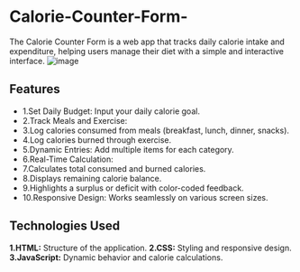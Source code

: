 # Calorie-Counter-Form-
The Calorie Counter Form is a web app that tracks daily calorie intake and expenditure, helping users manage their diet with a simple and interactive interface.
![image](https://github.com/user-attachments/assets/912a3b55-cdfb-4630-9f39-538c44bb0ad6)


## Features

- 1.Set Daily Budget: Input your daily calorie goal.
- 2.Track Meals and Exercise:
- 3.Log calories consumed from meals (breakfast, lunch, dinner, snacks).
- 4.Log calories burned through exercise.
- 5.Dynamic Entries: Add multiple items for each category.
- 6.Real-Time Calculation:
- 7.Calculates total consumed and burned calories.
- 8.Displays remaining calorie balance.
- 9.Highlights a surplus or deficit with color-coded feedback.
- 10.Responsive Design: Works seamlessly on various screen sizes.

## Technologies Used

**1.HTML:** Structure of the application.
**2.CSS:** Styling and responsive design.
**3.JavaScript:** Dynamic behavior and calorie calculations.
